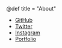 @def title = "About"

- [GitHub](https://github.com/h3y6e)
- [Twitter](https://twitter.com/h3y6e)
- [Instagram](https://www.instagram.com/h3y6e/)
- [Portfolio](https://h3y6e.com)
